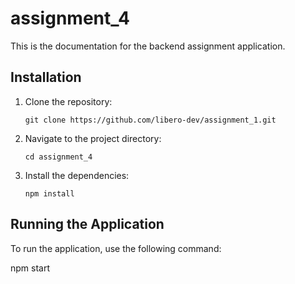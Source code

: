 # assignment_4

This is the documentation for the backend assignment application.

## Installation

1. Clone the repository:

    ```shell
    git clone https://github.com/libero-dev/assignment_1.git
    ```

2. Navigate to the project directory:

    ```shell
    cd assignment_4
    ```

3. Install the dependencies:

    ```shell
    npm install
    ```

## Running the Application

To run the application, use the following command:

npm start
